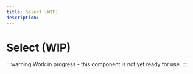 ```yaml
---
title: Select (WIP)
description: 
---
```


# Select (WIP)

:::warning
Work in progress - this component is not yet ready for use.
:::
